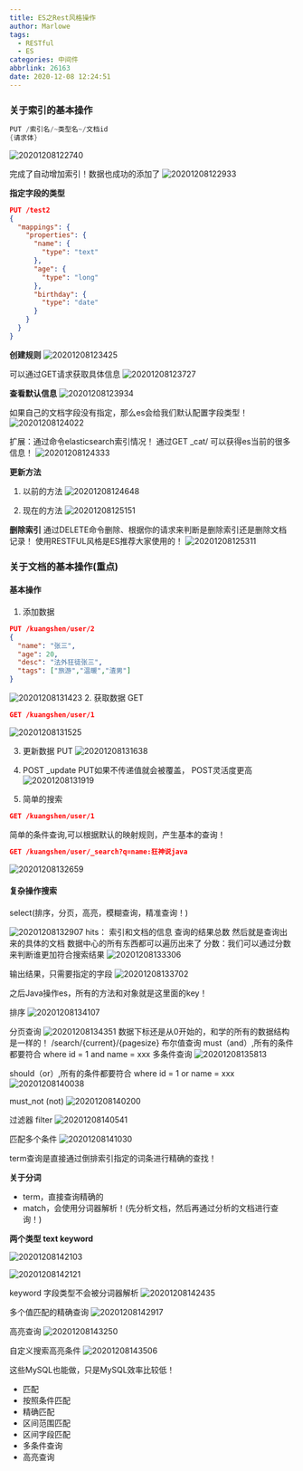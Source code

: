 ```yaml
---
title: ES之Rest风格操作
author: Marlowe
tags:
  - RESTful
  - ES
categories: 中间件
abbrlink: 26163
date: 2020-12-08 12:24:51
---
```

<!--more-->

### 关于索引的基本操作

```java
PUT /索引名/~类型名~/文档id
{请求体}
```
![20201208122740](http://marlowe.oss-cn-beijing.aliyuncs.com/img/20201208122740.png)

完成了自动增加索引！数据也成功的添加了
![20201208122933](http://marlowe.oss-cn-beijing.aliyuncs.com/img/20201208122933.png)

**指定字段的类型**
```json
PUT /test2
{
  "mappings": {
    "properties": {
      "name": {
        "type": "text"
      },
      "age": {
        "type": "long"
      },
      "birthday": {
        "type": "date"
      }
    }
  }
}
```
**创建规则**
![20201208123425](http://marlowe.oss-cn-beijing.aliyuncs.com/img/20201208123425.png)

可以通过GET请求获取具体信息
![20201208123727](http://marlowe.oss-cn-beijing.aliyuncs.com/img/20201208123727.png)

**查看默认信息**
![20201208123934](http://marlowe.oss-cn-beijing.aliyuncs.com/img/20201208123934.png)

如果自己的文档字段没有指定，那么es会给我们默认配置字段类型！
![20201208124022](http://marlowe.oss-cn-beijing.aliyuncs.com/img/20201208124022.png)

扩展：通过命令elasticsearch索引情况！
通过GET _cat/ 可以获得es当前的很多信息！
![20201208124333](http://marlowe.oss-cn-beijing.aliyuncs.com/img/20201208124333.png)

**更新方法**
1. 以前的方法
![20201208124648](http://marlowe.oss-cn-beijing.aliyuncs.com/img/20201208124648.png)

2. 现在的方法
![20201208125151](http://marlowe.oss-cn-beijing.aliyuncs.com/img/20201208125151.png)

**删除索引**
通过DELETE命令删除、根据你的请求来判断是删除索引还是删除文档记录！
使用RESTFUL风格是ES推荐大家使用的！
![20201208125311](http://marlowe.oss-cn-beijing.aliyuncs.com/img/20201208125311.png)

### 关于文档的基本操作(重点)
#### 基本操作
1. 添加数据
```json
PUT /kuangshen/user/2
{
  "name": "张三",
  "age": 20,
  "desc": "法外狂徒张三",
  "tags": ["旅游","温暖","渣男"]
}
```
![20201208131423](http://marlowe.oss-cn-beijing.aliyuncs.com/img/20201208131423.png)
2. 获取数据 GET
```json
GET /kuangshen/user/1
```
![20201208131525](http://marlowe.oss-cn-beijing.aliyuncs.com/img/20201208131525.png)

3. 更新数据 PUT
![20201208131638](http://marlowe.oss-cn-beijing.aliyuncs.com/img/20201208131638.png)

4. POST _update
PUT如果不传递值就会被覆盖，
POST灵活度更高
![20201208131919](http://marlowe.oss-cn-beijing.aliyuncs.com/img/20201208131919.png)

5. 简单的搜索
```json
GET /kuangshen/user/1
```
简单的条件查询,可以根据默认的映射规则，产生基本的查询！
```json
GET /kuangshen/user/_search?q=name:狂神说java
```
![20201208132659](http://marlowe.oss-cn-beijing.aliyuncs.com/img/20201208132659.png)
#### 复杂操作搜索
select(排序，分页，高亮，模糊查询，精准查询！)

![20201208132907](http://marlowe.oss-cn-beijing.aliyuncs.com/img/20201208132907.png)
hits：
索引和文档的信息
查询的结果总数
然后就是查询出来的具体的文档
数据中心的所有东西都可以遍历出来了
分数：我们可以通过分数来判断谁更加符合搜索结果
![20201208133306](http://marlowe.oss-cn-beijing.aliyuncs.com/img/20201208133306.png)

输出结果，只需要指定的字段
![20201208133702](http://marlowe.oss-cn-beijing.aliyuncs.com/img/20201208133702.png)

之后Java操作es，所有的方法和对象就是这里面的key！

排序
![20201208134107](http://marlowe.oss-cn-beijing.aliyuncs.com/img/20201208134107.png)

分页查询
![20201208134351](http://marlowe.oss-cn-beijing.aliyuncs.com/img/20201208134351.png)
数据下标还是从0开始的，和学的所有的数据结构是一样的！
/search/{current}/{pagesize}
布尔值查询
must（and）,所有的条件都要符合 where id = 1 and name = xxx
多条件查询
![20201208135813](http://marlowe.oss-cn-beijing.aliyuncs.com/img/20201208135813.png)

should（or）,所有的条件都要符合 where id = 1 or name = xxx
![20201208140038](http://marlowe.oss-cn-beijing.aliyuncs.com/img/20201208140038.png)

must_not (not)
![20201208140200](http://marlowe.oss-cn-beijing.aliyuncs.com/img/20201208140200.png)

过滤器 filter
![20201208140541](http://marlowe.oss-cn-beijing.aliyuncs.com/img/20201208140541.png)

匹配多个条件
![20201208141030](http://marlowe.oss-cn-beijing.aliyuncs.com/img/20201208141030.png)

term查询是直接通过倒排索引指定的词条进行精确的查找！

**关于分词**
* term，直接查询精确的
* match，会使用分词器解析！(先分析文档，然后再通过分析的文档进行查询！)

**两个类型 text keyword**

![20201208142103](http://marlowe.oss-cn-beijing.aliyuncs.com/img/20201208142103.png)

![20201208142121](http://marlowe.oss-cn-beijing.aliyuncs.com/img/20201208142121.png)

keyword 字段类型不会被分词器解析
![20201208142435](http://marlowe.oss-cn-beijing.aliyuncs.com/img/20201208142435.png)

多个值匹配的精确查询
![20201208142917](http://marlowe.oss-cn-beijing.aliyuncs.com/img/20201208142917.png)

高亮查询
![20201208143250](http://marlowe.oss-cn-beijing.aliyuncs.com/img/20201208143250.png)

自定义搜索高亮条件
![20201208143506](http://marlowe.oss-cn-beijing.aliyuncs.com/img/20201208143506.png)

这些MySQL也能做，只是MySQL效率比较低！
* 匹配
* 按照条件匹配
* 精确匹配
* 区间范围匹配
* 区间字段匹配
* 多条件查询
* 高亮查询


